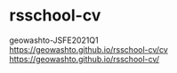 # rsschool-cv

geowashto-JSFE2021Q1<br>
https://geowashto.github.io/rsschool-cv/cv<br>
https://geowashto.github.io/rsschool-cv/<br>
